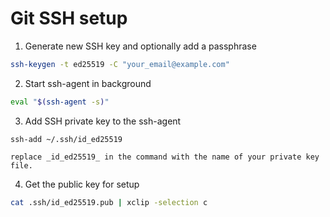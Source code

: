 # Git SSH setup

1. Generate new SSH key and optionally add a passphrase

```bash 
ssh-keygen -t ed25519 -C "your_email@example.com"
```

2. Start ssh-agent in background

```bash
eval "$(ssh-agent -s)"
```

3. Add SSH private key to the ssh-agent

```shell
ssh-add ~/.ssh/id_ed25519
```

	replace _id_ed25519_ in the command with the name of your private key file.

4. Get the public key for setup

```bash
cat .ssh/id_ed25519.pub | xclip -selection c
```